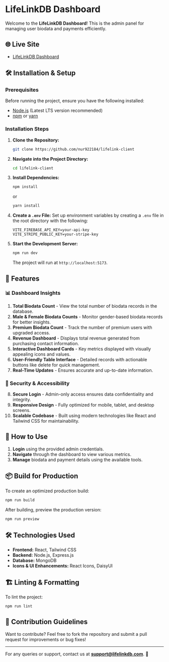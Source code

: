 # LifeLinkDB Dashboard

Welcome to the **LifeLinkDB Dashboard**! This is the admin panel for managing user biodata and payments efficiently.

## 🌐 Live Site
- [LifeLinkDB Dashboard](https://my-final-project-36ab9.web.app/)

## 🛠️ Installation & Setup

### Prerequisites
Before running the project, ensure you have the following installed:
- [Node.js](https://nodejs.org/) (Latest LTS version recommended)
- [npm](https://www.npmjs.com/) or [yarn](https://yarnpkg.com/)

### Installation Steps
1. **Clone the Repository:**
   ```sh
   git clone https://github.com/nur922184/lifelink-client
   ```
2. **Navigate into the Project Directory:**
   ```sh
   cd lifelink-client
   ```
3. **Install Dependencies:**
   ```sh
   npm install
   ```
   or
   ```sh
   yarn install
   ```
4. **Create a `.env` File:**
   Set up environment variables by creating a `.env` file in the root directory with the following:
   ```env
   VITE_FIREBASE_API_KEY=your-api-key
   VITE_STRIPE_PUBLIC_KEY=your-stripe-key
   ```
5. **Start the Development Server:**
   ```sh
   npm run dev
   ```
   The project will run at `http://localhost:5173`.

## 🚀 Features

### 📊 Dashboard Insights
1. **Total Biodata Count** - View the total number of biodata records in the database.
2. **Male & Female Biodata Counts** - Monitor gender-based biodata records for better insights.
3. **Premium Biodata Count** - Track the number of premium users with upgraded access.
4. **Revenue Dashboard** - Displays total revenue generated from purchasing contact information.
5. **Interactive Dashboard Cards** - Key metrics displayed with visually appealing icons and values.
6. **User-Friendly Table Interface** - Detailed records with actionable buttons like delete for quick management.
7. **Real-Time Updates** - Ensures accurate and up-to-date information.

### 🔐 Security & Accessibility
8. **Secure Login** - Admin-only access ensures data confidentiality and integrity.
9. **Responsive Design** - Fully optimized for mobile, tablet, and desktop screens.
10. **Scalable Codebase** - Built using modern technologies like React and Tailwind CSS for maintainability.

## 📌 How to Use
1. **Login** using the provided admin credentials.
2. **Navigate** through the dashboard to view various metrics.
3. **Manage** biodata and payment details using the available tools.

## 📦 Build for Production
To create an optimized production build:
```sh
npm run build
```
After building, preview the production version:
```sh
npm run preview
```

## 🛠 Technologies Used
- **Frontend:** React, Tailwind CSS
- **Backend:** Node.js, Express.js
- **Database:** MongoDB
- **Icons & UI Enhancements:** React Icons, DaisyUI

## 🏗️ Linting & Formatting
To lint the project:
```sh
npm run lint
```

## 🤝 Contribution Guidelines
Want to contribute? Feel free to fork the repository and submit a pull request for improvements or bug fixes!

---
For any queries or support, contact us at **support@lifelinkdb.com**. 🚀

